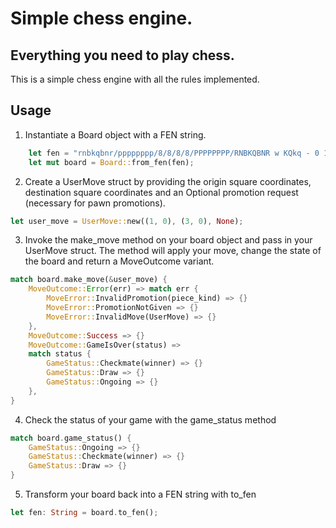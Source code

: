# Simple chess engine.
## Everything you need to play chess.

This is a simple chess engine with all the rules implemented. 

## Usage

1. Instantiate a Board object with a FEN string.
```rust
    let fen = "rnbkqbnr/pppppppp/8/8/8/8/PPPPPPPP/RNBKQBNR w KQkq - 0 1";
    let mut board = Board::from_fen(fen);
```

2. Create a UserMove struct by providing the origin square coordinates, destination square coordinates and an Optional promotion request (necessary for pawn promotions).
```rust
let user_move = UserMove::new((1, 0), (3, 0), None);
```

3. Invoke the make_move method on your board object and pass in your UserMove struct. The method will apply your move, change the state of the board and return a MoveOutcome variant.
```rust
match board.make_move(&user_move) {
    MoveOutcome::Error(err) => match err {
        MoveError::InvalidPromotion(piece_kind) => {}
        MoveError::PromotionNotGiven => {}
        MoveError::InvalidMove(UserMove) => {}
    },
    MoveOutcome::Success => {}
    MoveOutcome::GameIsOver(status) => 
    match status {
        GameStatus::Checkmate(winner) => {}
        GameStatus::Draw => {}
        GameStatus::Ongoing => {}
    },
}
```

4. Check the status of your game with the game_status method
```rust
match board.game_status() {
    GameStatus::Ongoing => {}
    GameStatus::Checkmate(winner) => {}
    GameStatus::Draw => {}
}
```

5. Transform your board back into a FEN string with to_fen
```rust
let fen: String = board.to_fen();
```
